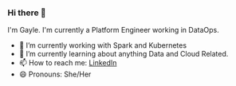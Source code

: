 ### Hi there 👋

I'm Gayle. 
I'm currently a Platform Engineer working in DataOps. 
- 🔭 I’m currently working with Spark and Kubernetes
- 🌱 I’m currently learning about anything Data and Cloud Related.
- 📫 How to reach me: [LinkedIn](https://www.linkedin.com/in/gayletan0)
- 😄 Pronouns: She/Her

<!--<a href="https://app.daily.dev/flowy0"><img src="https://api.daily.dev/devcards/c3773674d6cd4ee5985016be999a41b5.png?r=yae" width="400" alt="Gayle's Dev Card"/></a>
-->
